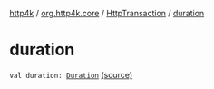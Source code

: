 [http4k](../../index.md) / [org.http4k.core](../index.md) / [HttpTransaction](index.md) / [duration](./duration.md)

# duration

`val duration: `[`Duration`](https://docs.oracle.com/javase/9/docs/api/java/time/Duration.html) [(source)](https://github.com/http4k/http4k/blob/master/http4k-core/src/main/kotlin/org/http4k/core/HttpTransaction.kt#L7)